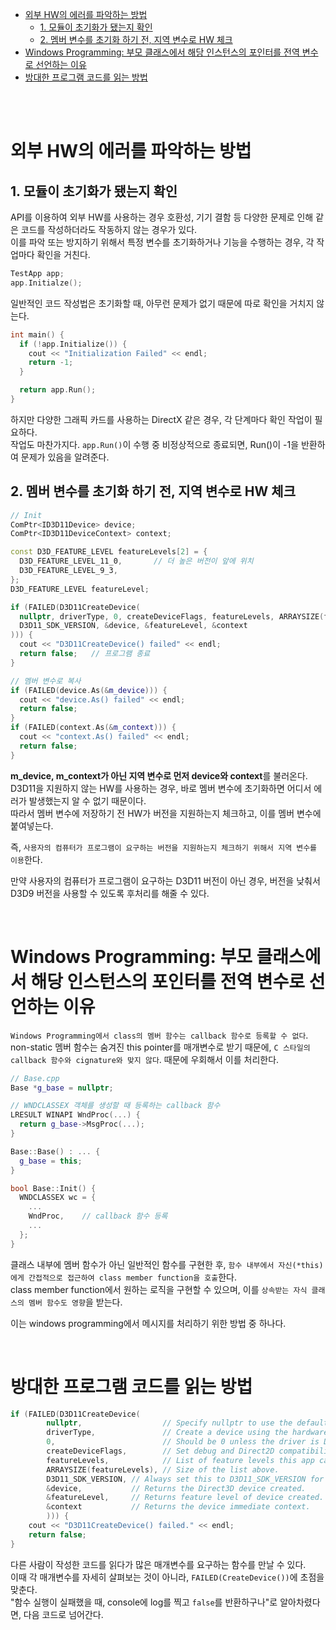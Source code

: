- [외부 HW의 에러를 파악하는 방법](#외부-hw의-에러를-파악하는-방법)
  - [1. 모듈이 초기화가 됐는지 확인](#1-모듈이-초기화가-됐는지-확인)
  - [2. 멤버 변수를 초기화 하기 전, 지역 변수로 HW 체크](#2-멤버-변수를-초기화-하기-전-지역-변수로-hw-체크)
- [Windows Programming: 부모 클래스에서 해당 인스턴스의 포인터를 전역 변수로 선언하는 이유](#windows-programming-부모-클래스에서-해당-인스턴스의-포인터를-전역-변수로-선언하는-이유)
- [방대한 프로그램 코드를 읽는 방법](#방대한-프로그램-코드를-읽는-방법)

<br><br>

# 외부 HW의 에러를 파악하는 방법
## 1. 모듈이 초기화가 됐는지 확인
API를 이용하여 외부 HW를 사용하는 경우 호환성, 기기 결함 등 다양한 문제로 인해 같은 코드를 작성하더라도 작동하지 않는 경우가 있다.   
이를 파악 또는 방지하기 위해서 특정 변수를 초기화하거나 기능을 수행하는 경우, 각 작업마다 확인을 거친다.   
```cpp
TestApp app;
app.Initialze();
```
일반적인 코드 작성법은 초기화할 때, 아무런 문제가 없기 때문에 따로 확인을 거치지 않는다.   
```cpp
int main() {
  if (!app.Initialize()) {
    cout << "Initialization Failed" << endl;
    return -1;
  }

  return app.Run();
}
```
하지만 다양한 그래픽 카드를 사용하는 DirectX 같은 경우, 각 단계마다 확인 작업이 필요하다.   
작업도 마찬가지다. `app.Run()`이 수행 중 비정상적으로 종료되면, Run()이 -1을 반환하여 문제가 있음을 알려준다.   

## 2. 멤버 변수를 초기화 하기 전, 지역 변수로 HW 체크
```cpp
// Init
ComPtr<ID3D11Device> device;
ComPtr<ID3D11DeviceContext> context;

const D3D_FEATURE_LEVEL featureLevels[2] = {
  D3D_FEATURE_LEVEL_11_0,       // 더 높은 버전이 앞에 위치
  D3D_FEATURE_LEVEL_9_3,
};
D3D_FEATURE_LEVEL featureLevel;

if (FAILED(D3D11CreateDevice(
  nullptr, driverType, 0, createDeviceFlags, featureLevels, ARRAYSIZE(featureLevels),
  D3D11_SDK_VERSION, &device, &featureLevel, &context
))) {
  cout << "D3D11CreateDevice() failed" << endl;
  return false;   // 프로그램 종료
}

// 멤버 변수로 복사
if (FAILED(device.As(&m_device))) {
  cout << "device.As() failed" << endl;
  return false;
}
if (FAILED(context.As(&m_context))) {
  cout << "context.As() failed" << endl;
  return false;
}
```
**m_device, m_context가 아닌 지역 변수로 먼저 device와 context**를 불러온다.   
D3D11을 지원하지 않는 HW를 사용하는 경우, 바로 멤버 변수에 초기화하면 어디서 에러가 발생했는지 알 수 없기 때문이다.   
따라서 멤버 변수에 저장하기 전 HW가 버전을 지원하는지 체크하고, 이를 멤버 변수에 붙여넣는다.   

즉, `사용자의 컴퓨터가 프로그램이 요구하는 버전을 지원하는지 체크하기 위해서 지역 변수를 이용`한다.   

만약 사용자의 컴퓨터가 프로그램이 요구하는 D3D11 버전이 아닌 경우, 버전을 낮춰서 D3D9 버전을 사용할 수 있도록 후처리를 해줄 수 있다.   

<br>

# Windows Programming: 부모 클래스에서 해당 인스턴스의 포인터를 전역 변수로 선언하는 이유
`Windows Programming에서 class의 멤버 함수는 callback 함수로 등록할 수 없다`.   
non-static 멤버 함수는 숨겨진 this pointer를 매개변수로 받기 때문에, `C 스타일의 callback 함수와 cignature와 맞지 않다`. 때문에 우회해서 이를 처리한다.   
```cpp
// Base.cpp
Base *g_base = nullptr;

// WNDCLASSEX 객체를 생성할 때 등록하는 callback 함수
LRESULT WINAPI WndProc(...) {
  return g_base->MsgProc(...);
}

Base::Base() : ... {
  g_base = this;
}

bool Base::Init() {
  WNDCLASSEX wc = {
    ...
    WndProc,    // callback 함수 등록
    ...
  };
}
```
클래스 내부에 멤버 함수가 아닌 일반적인 함수를 구현한 후, `함수 내부에서 자신(*this)에게 간접적으로 접근하여 class member function을 호출`한다.   
class member function에서 원하는 로직을 구현할 수 있으며, 이를 `상속받는 자식 클래스의 멤버 함수도 영향`을 받는다.   

이는 windows programming에서 메시지를 처리하기 위한 방법 중 하나다.   

<br>

# 방대한 프로그램 코드를 읽는 방법
```cpp
if (FAILED(D3D11CreateDevice(
        nullptr,                  // Specify nullptr to use the default adapter.
        driverType,               // Create a device using the hardware graphics driver.
        0,                        // Should be 0 unless the driver is D3D_DRIVER_TYPE_SOFTWARE.
        createDeviceFlags,        // Set debug and Direct2D compatibility flags.
        featureLevels,            // List of feature levels this app can support.
        ARRAYSIZE(featureLevels), // Size of the list above.
        D3D11_SDK_VERSION, // Always set this to D3D11_SDK_VERSION for Microsoft Store apps.
        &device,           // Returns the Direct3D device created.
        &featureLevel,     // Returns feature level of device created.
        &context           // Returns the device immediate context.
        ))) {
    cout << "D3D11CreateDevice() failed." << endl;
    return false;
}
```
다른 사람이 작성한 코드를 읽다가 많은 매개변수를 요구하는 함수를 만날 수 있다.   
이때 각 매개변수를 자세히 살펴보는 것이 아니라, `FAILED(CreateDevice())`에 초점을 맞춘다.   
"함수 실행이 실패했을 때, console에 log를 찍고 `false`를 반환하구나"로 알아차렸다면, 다음 코드로 넘어간다.   